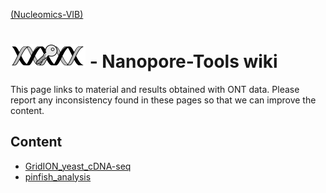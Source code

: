[(Nucleomics-VIB)](https://github.com/Nucleomics-VIB)
# ![ngs-tools](https://github.com/Nucleomics-VIB/nanopore-tools/blob/master/ngstools.png) - Nanopore-Tools wiki

This page links to material and results obtained with ONT data.
Please report any inconsistency found in these pages so that we can improve the content.

## Content
* [GridION_yeast_cDNA-seq](GridION_yeast_cDNA-seq.md)
* [pinfish_analysis](pinfish_analysis.md)
